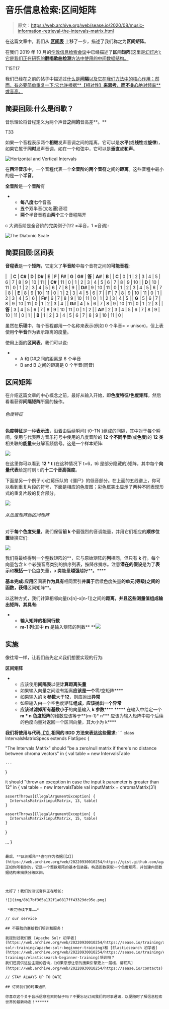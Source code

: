# 音乐信息检索:区间矩阵

> 原文：<https://web.archive.org/web/sease.io/2020/08/music-information-retrieval-the-intervals-matrix.html>

在这篇文章中，我们从 **[区间表](https://web.archive.org/web/20220930010254/https://sease.io/2020/02/music-information-retrieval-intervals-table.html)** 上移了一步，描述了我们称之为**区间矩阵**。

在我们 2019 年 10 月的[伦敦信息检索会议](https://web.archive.org/web/20220930010254/https://www.meetup.com/it-IT/London-Information-Retrieval-Meetup-Group)中已经描述了**区间矩阵**(这里是[幻灯片):它是我们正在研究的**翻唱歌曲检测**方法中使用的中间数据结构。](https://web.archive.org/web/20220930010254/https://www.slideshare.net/SeaseLtd/musical-information-retrieval-take-2-interval-hashing-based-ranking)

T15T17

我们已经在之前的帖子中描述过[什么是**间隔**以及它在我们方法中的核心作用；然而，有必要简单重复一下:它允许根据**【相对性】**来思考，而不关心**绝对频率**或音高。](https://web.archive.org/web/20220930010254/https://sease.io/2020/02/music-information-retrieval-intervals-table.html)

## 简要回顾:什么是间歇？

音乐理论将音程定义为两个声音**之间的**音高差**。**

T33

如果一个音程表示两个**相继**发声音调之间的距离，它可以是**水平**(或**线性**或**旋律**)，如果它属于**同时**发声音调，如在一个和弦中，它可以是**垂直**或**和声**。

![Horizontal and Vertical Intervals](img/a52e8d4c4088ac897c8cb069fdc535cf.png)

在**西洋音乐**中，一个音程代表一个**全音阶**的**两个音符**之间的**距离**。这些音程中最小的是一个**半音**。

**全音阶**是一个**音阶**有

*   *   **每八度七个**音高
    *   **五个**双半音(又名**音**)音程
    *   **两个**半音音程由**两个**三个音程隔开

c 大调音阶是全音阶的完美例子(1/2 =半音，1 =音调):



![The Diatonic Scale](img/6f6194977d3a1f50fac3db1d410caf22.png)

## 简要回顾:区间表

**音程表**是一个**矩阵**，它定义了**半音阶**中每个音符之间的**可能音程**:

|   | **C** | **C#** | **D** | **D#** | **E** | **F** | **F#** | **G** | **G#** | **答** | **A#** | **B** |
| **C** | 0 | 1 | 2 | 3 | 4 | 5 | 6 | 7 | 8 | 9 | 10 | 11 |
| **C#** | 11 | 0 | 1 | 2 | 3 | 4 | 5 | 6 | 7 | 8 | 9 | 10 |
| **D** | 10 | 11 | 0 | 1 | 2 | 3 | 4 | 5 | 6 | 7 | 8 | 9 |
| **D#** | 9 | 10 | 11 | 0 | 1 | 2 | 3 | 4 | 5 | 6 | 7 | 8 |
| **E** | 8 | 9 | 10 | 11 | 0 | 1 | 2 | 3 | 4 | 5 | 6 | 7 |
| **F** | 7 | 8 | 9 | 10 | 11 | 0 | 1 | 2 | 3 | 4 | 5 | 6 |
| **F#** | 6 | 7 | 8 | 9 | 10 | 11 | 0 | 1 | 2 | 3 | 4 | 5 |
| **G** | 5 | 6 | 7 | 8 | 9 | 10 | 11 | 0 | 1 | 2 | 3 | 4 |
| **G#** | 4 | 5 | 6 | 7 | 8 | 9 | 10 | 11 | 0 | 1 | 2 | 3 |
| **答** | 3 | 4 | 5 | 6 | 7 | 8 | 9 | 10 | 11 | 0 | 1 | 2 |
| **A#** | 2 | 3 | 4 | 5 | 6 | 7 | 8 | 9 | 10 | 11 | 0 | 1 |
| **B** | 1 | 2 | 3 | 4 | 5 | 6 | 7 | 8 | 9 | 10 | 11 | 0 |

虽然在**乐理**中，每个音程都用一个名称来表示(例如 0 个半音= > unison)，但上表使用**个半音**作为表示距离的度量。

使用上面的**区间表**，我们可以说:

*   *   A 和 D#之间的距离是 6 个半音
    *   B and B 之间的距离是 0 个半音(同音)

## 区间矩阵

在介绍这篇文章的中心概念之前，最好从输入开始，即**色度特征/色度矩阵**，然后看看获得**间隔矩阵**所需的操作。

###### 色度特征

**色度特征**是一种**表示法**，沿着由后续瞬间{ t0–TN }组成的间隔，其中对于每个瞬间，使用与代表西方音乐符号中使用的八度音阶的 **12 个不同半音**(或**色度**)的 **12 类**相关联的**能量**来分解音频信号。这是一个样本矩阵:

![](img/fee4bd3c59f87b292da8602b6017c923.png)

在这里你可以看到 **12 * t** (在这种情况下 t=6，t6 是部分隐藏的)矩阵，其中每个**向量代表**给定时刻 t 的**十二个音高强度**。

下面是另一个例子:小红莓乐队的《僵尸》的低音部分。在上面的五线谱上，你可以看到重复片段的符号，下面是相应的色度图；彩色框突出显示了两种不同表现形式的重复片段的复合部分。

![](img/5073d1e5f26dda360078753eb753f38f.png)

###### 从色度矩阵到区间矩阵

对于**每个色度矢量**，我们保留**前 k 个**最强烈的音调能量，并用它们相应的**顺序位置**替换它们:

![](img/236d3b0302c98fabd091d9d4c81d9187.png)

我们将最终得到一个整数矩阵的**，它与原始矩阵的**列**相同，但只有 **k** 行。每个向量包含 k 个较强音高类别的排序列表，按降序排序。注意**潜在的假设**是为了**表示**和**概括**一个色度矢量，a 类能量**越强**越好**。****

 **基本完成:应用**区间表**作为具有**相同索引**并属于**后续色度矢量**的单元(**等级**)之间的函数，获得**区间矩阵**。

以这种方式，我们计算相邻向量(x[n]–x[n-1])之间的**距离，并且这些测量值组成输出矩阵，其具有:**

*   *   **输入矩阵的相同行数**
    *   **m-1 列**:其中 **m** 是输入矩阵的列数** **![](img/a67b97322bf853c3596cc6bad925e115.png)

## 实施

像往常一样，让我们首先定义我们想要实现的行为:

**区间矩阵**

*   *   应该使用**间隔表**以便**计算距离矢量**
    *   如果输入向量之间没有距离**应该是一个**零/空矩阵****
    *   如果输入的 **k 参数**大于**12**，则应抛出**异常**
    *   如果输入由一个空色度矩阵**组成，应该抛出一个异常**
    *   **应该过滤掉****所有基数****小于**的向量输入 **k 参数******
    *****   在输入中给定一个 **m * n** **色度矩阵**的维数应该等于**(m–1)* n***   应该为输入矩阵中每个后续的色度向量对返回一个区间向量，其大小为 k****

 ****我们将使用与代码[【1】](https://web.archive.org/web/20220930010254/https://gist.github.com/agazzarini/d4a9cab15eb9a4795e1f34e818c11a4a)相同的 BDD 方法来表达这些需求:****  ```
class IntervalsMatrixSpecs extends FlatSpec {

  "The Intervals Matrix" should "be a zero/null matrix if there's no distance between chroma vectors" in {
    val table = new IntervalsTable

    ...
  }

  it should "throw an exception in case the input k parameter is greater than 12" in {
    val table = new IntervalsTable
    val inputMatrix = chromaMatrix(31)

    assertThrows[IllegalArgumentException] {
      IntervalsMatrix(inputMatrix, 13, table)
    }

    assertThrows[IllegalArgumentException] {
      IntervalsMatrix(inputMatrix, 15, table)
    }
  }

  ...
}
```

最后，**区间矩阵**也可作为依据[【2】](https://web.archive.org/web/20220930010254/https://gist.github.com/agazzarini/77b06db5bc1c6aeb245e5dc029bc4975)。正如你所看到的，它是一个整数矩阵的基本包装器。构造函数获取一个色度矩阵，并创建内部数据结构来捕获分级区间。



太好了！我们的测试套件正在增长:

![](img/8b17bf365a132f1a0817ff43329dc95e.png)

 *未完待续下集……*

// our service

## 不要脸的塞给我们培训和服务！

我提到过我们做 [Apache Solr 初学者](https://web.archive.org/web/20220930010254/https://sease.io/training/apache-solr-training/apache-solr-beginner-training)和 [Elasticsearch 初学者](https://web.archive.org/web/20220930010254/https://sease.io/training/elasticsearch-trainings/elasticsearch-beginner-training)培训吗？
我们还提供这些主题的咨询，[如果您想让您的搜索引擎更上一层楼，请联系](https://web.archive.org/web/20220930010254/https://sease.io/contacts)！

// STAY ALWAYS UP TO DATE

## 订阅我们的时事通讯

你喜欢这个关于音乐信息检索的帖子吗？不要忘记订阅我们的时事通讯，以便随时了解信息检索世界的最新动态！******